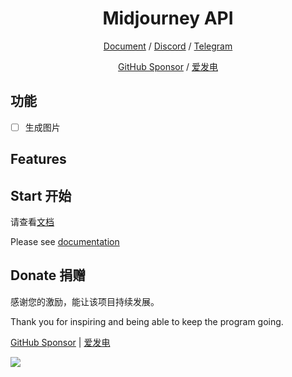 <div align="center">

<h1 align="center">Midjourney API</h1>

[Document](https://midjourney.sku.moe) / [Discord](https://discord.gg/y4vxgqfUW) / [Telegram](https://github.com/AprilNEA/ChatGPT-Admin-Web)

[GitHub Sponsor](https://github.com/sponsors/AprilNEA) / [爱发电](https://afdian.net/a/aprilnea)


</div>

## 功能

- [ ] 生成图片

## Features


## Start 开始

请查看[文档](https://midjourney.sku.moe)

Please see [documentation](https://caw.sku.moe)


## Donate 捐赠

感谢您的激励，能让该项目持续发展。

Thank you for inspiring and being able to keep the program going.

[GitHub Sponsor](https://github.com/sponsors/AprilNEA)  |  [爱发电](https://afdian.net/a/aprilnea)

<img src="https://hits-app.vercel.app/hits?url=https%3A%2F%2Fgithub.com%2FAprilNEA%2FMidjourney-API" />
